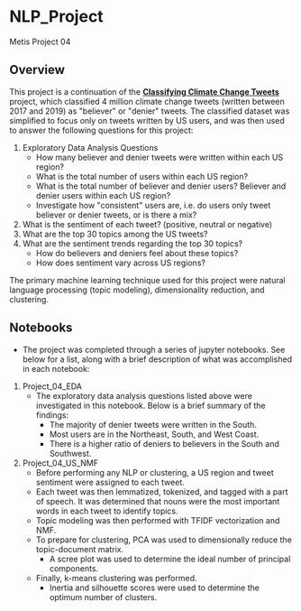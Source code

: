 # NLP_Project
Metis Project 04

## Overview

This project is a continuation of the [**Classifying Climate Change Tweets**](https://github.com/gravesa333/Classifying_Climate_Change_Tweets) project, which classified 4 million climate change tweets (written between 2017 and 2019) as "believer" or "denier" tweets. The classified dataset was simplified to focus only on tweets written by US users, and was then used to answer the following questions for this project:  
	
1. Exploratory Data Analysis Questions
	- How many believer and denier tweets were written within each US region? 
	- What is the total number of users within each US region?
	- What is the total number of believer and denier users? Believer and denier users within each US region?
	- Investigate how "consistent" users are, i.e. do users only tweet believer or denier tweets, or is there a mix?
2. What is the sentiment of each tweet? (positive, neutral or negative)
3. What are the top 30 topics among the US tweets?
4. What are the sentiment trends regarding the top 30 topics?
	- How do believers and deniers feel about these topics?
	- How does sentiment vary across US regions?

The primary machine learning technique used for this project were natural language processing (topic modeling), dimensionality reduction, and clustering.

## Notebooks
- The project was completed through a series of jupyter notebooks. See below for a list, along with a brief description of what was accomplished in each notebook:

1. Project_04_EDA
	- The exploratory data analysis questions listed above were investigated in this notebook. Below is a brief summary of the findings:
		- The majority of denier tweets were written in the South.
		- Most users are in the Northeast, South, and West Coast.
		- There is a higher ratio of deniers to believers in the South and Southwest.
2. Project_04_US_NMF
	- Before performing any NLP or clustering, a US region and tweet sentiment were assigned to each tweet.
	- Each tweet was then lemmatized, tokenized, and tagged with a part of speech. It was determined that nouns were the most important words in each tweet to identify topics.
	- Topic modeling was then performed with TFIDF vectorization and NMF.
	- To prepare for clustering, PCA was used to dimensionally reduce the topic-document matrix.
		- A scree plot was used to determine the ideal number of principal components.
	- Finally, k-means clustering was performed.
		- Inertia and silhouette scores were used to determine the optimum number of clusters.
